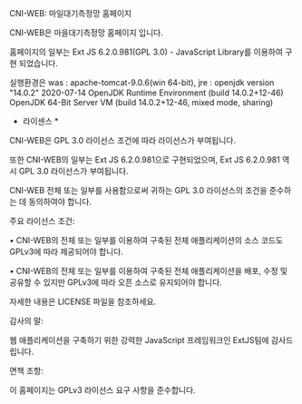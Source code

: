 CNI-WEB: 마일대기측정망 홈페이지

CNI-WEB은 마을대기측정망 홈페이지 입니다.

홈페이지의 일부는 Ext JS 6.2.0.981(GPL 3.0) - JavaScript Library를 이용하여 구현 되었습니다.

실행환경은 
was : apache-tomcat-9.0.6(win 64-bit), 
jre : openjdk version "14.0.2" 2020-07-14
      OpenJDK Runtime Environment (build 14.0.2+12-46)
      OpenJDK 64-Bit Server VM (build 14.0.2+12-46, mixed mode, sharing)


* 라이센스 *

CNI-WEB은 GPL 3.0 라이선스 조건에 따라 라이선스가 부여됩니다. 

또한 CNI-WEB의 일부는 Ext JS 6.2.0.981으로 구현되었으며,  Ext JS 6.2.0.981 역시 GPL 3.0 라이선스가 부여됩니다.

CNI-WEB 전체 또는 일부를 사용함으로써 귀하는 GPL 3.0 라이선스의 조건을 준수하는 데 동의하여야 합니다.

주요 라이선스 조건: 

• CNI-WEB의 전체 또는 일부를 이용하여 구축된 전체 애플리케이션의 소스 코드도 GPLv3에 따라 제공되어야 합니다.

• CNI-WEB의 전체 또는 일부를 이용하여 구축된 전체 애플리케이션을 배포, 수정 및 공유할 수 있지만 GPLv3에 따라 오픈 소스로 유지되어야 합니다.

자세한 내용은 LICENSE 파일을 참조하세요.


감사의 말:

웹 애플리케이션을 구축하기 위한 강력한 JavaScript 프레임워크인 ExtJS팀에 감사드립니다.

면책 조항:

이 홈페이지는 GPLv3 라이선스 요구 사항을 준수합니다.
